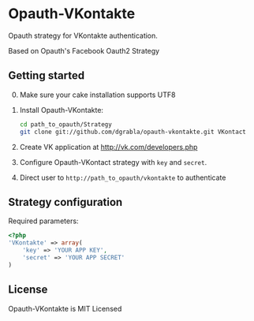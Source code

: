 Opauth-VKontakte
=============
Opauth strategy for VKontakte authentication.

Based on Opauth's Facebook Oauth2 Strategy

Getting started
----------------
0. Make sure your cake installation supports UTF8

1. Install Opauth-VKontakte:
   ```bash
   cd path_to_opauth/Strategy
   git clone git://github.com/dgrabla/opauth-vkontakte.git VKontact
   ```
2. Create VK application at http://vk.com/developers.php

3. Configure Opauth-VKontact strategy with `key` and `secret`.

4. Direct user to `http://path_to_opauth/vkontakte` to authenticate

Strategy configuration
----------------------

Required parameters:

```php
<?php
'VKontakte' => array(
	'key' => 'YOUR APP KEY',
	'secret' => 'YOUR APP SECRET'
)
```

License
---------
Opauth-VKontakte is MIT Licensed  
